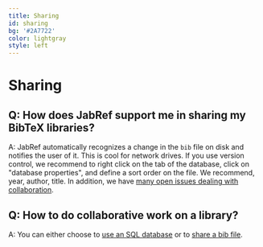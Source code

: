 ```yaml
---
title: Sharing
id: sharing
bg: '#2A7722'
color: lightgray
style: left
---
```


# Sharing

## Q: How does JabRef support me in sharing my BibTeX libraries?

A: JabRef automatically recognizes a change in the `bib` file on disk and notifies the user of it.
This is cool for network drives.
If you use version control, we recommend to right click on the tab of the database, click on "database properties", and define a sort order on the file.
We recommend, year, author, title.
In addition, we have [many open issues dealing with collaboration](https://github.com/JabRef/jabref/wiki/FeatureRequests-Sorted#allow-me-to-work-with-others-please).

## Q: How to do collaborative work on a library?

A: You can either choose to [use an SQL database](http://help.jabref.org/en/SQLDatabase) or to [share a bib file](http://help.jabref.org/en/SharedBibFile).
